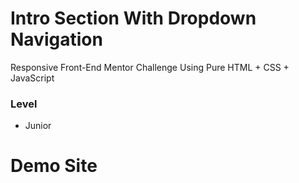 # Intro Section With Dropdown Navigation

Responsive Front-End Mentor Challenge Using Pure HTML + CSS + JavaScript

### Level

- Junior

# Demo Site
